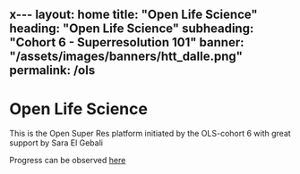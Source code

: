 x---
layout: home
title: "Open Life Science"
heading: "Open Life Science"
subheading: "Cohort 6 - Superresolution 101"
banner: "/assets/images/banners/htt_dalle.png"
permalink: /ols
---
# Open Life Science 
This is the Open Super Res platform initiated by the OLS-cohort 6 with great support by Sara El Gebali

Progress can be observed [here](https://github.com/open-life-science/ols-6/issues/4)

